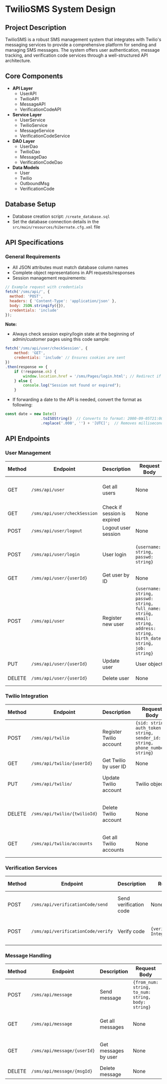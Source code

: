 # TwilioSMS System Design

## Project Description

TwilioSMS is a robust SMS management system that integrates with Twilio's messaging services to provide a comprehensive platform for sending and managing SMS messages. The system offers user authentication, message tracking, and verification code services through a well-structured API architecture.


## Core Components

- **API Layer**
  - UserAPI
  - TwilioAPI
  - MessageAPI
  - VerificationCodeAPI
- **Service Layer**
  - UserService
  - TwilioService
  - MessageService
  - VerificationCodeService
- **DAO Layer**
  - UserDao
  - TwilioDao
  - MessageDao
  - VerificationCodeDao
- **Data Models**
  - User
  - Twilio
  - OutboundMsg
  - VerificationCode

## Database Setup

- Database creation script: `/create_database.sql`
- Set the database connection details in the `src/main/resources/hibernate.cfg.xml` file

## API Specifications

### General Requirements

- All JSON attributes must match database column names
- Complete object representations in API requests/responses
- Session management requirements:

```javascript
// Example request with credentials
fetch('/sms/api/', {
  method: 'POST',
  headers: { 'Content-Type': 'application/json' },
  body: JSON.stringify({}),
  credentials: 'include'
});
```

**Note:** 
- Always check session expiry/login state at the beginning of admin/customer pages using this code sample:

```javascript
fetch('/sms/api/user/checkSession', {
    method: 'GET',
    credentials: 'include' // Ensures cookies are sent
})
.then(response => {
    if (!response.ok) {
        window.location.href = '/sms/Pages/login.html'; // Redirect if session is not valid
    } else {
        console.log("Session not found or expired");
    }
```
- If forwarding a date to the API is needed, convert the format as following:

```javascript
const date = new Date()
                .toISOString()  // Converts to format: 2000-09-05T21:00:00.000Z
                .replace('.000', '') + '[UTC]';  // Removes milliseconds and adds [UTC]
```
## API Endpoints

### User Management

| Method | Endpoint | Description | Request Body | Response Body | Response Status | Permissions |
|--------|----------|-------------|--------------|---------------|-----------------|-------------|
| GET | `/sms/api/user` | Get all users | None | List<User> | 200 OK / 401 UNAUTHORIZED for who are not admins | Admin |
| GET | `/sms/api/user/checkSession` | Check if session is expired | None | None | 200 OK / 401 Unauthorized | Public |
| POST | `/sms/api/user/logout` | Logout user session | None | None | 200 OK | Public | 
| POST | `/sms/api/user/login` | User login | `{username: string, passwd: string}` | User | 200 OK / 401 Unauthorized for incorrect user username or password | Public |
| GET | `/sms/api/user/{userId}` | Get user by ID | None | User | 200 OK / 401 UNAUTHORIZED | Admin/User himself |
| POST | `/sms/api/user` | Register new user | `{username: string, passwd: string, full_name: string, email: string, address: string, birth_date: string, job: string}` | User | 200 OK / 400 Bad Request | Public |
| PUT | `/sms/api/user/{userId}` | Update user | User object | User | 200 OK / 403 Forbidden | Admin/User himself |
| DELETE | `/sms/api/user/{userId}` | Delete user | None | None | 200 OK / 403 Forbidden | Admin/User himself |

### Twilio Integration

| Method | Endpoint | Description | Request Body | Response Body | Response Status | Permissions |
|--------|----------|-------------|--------------|---------------|-----------------|-------------|
| POST | `/sms/api/twilio` | Register Twilio account | `{sid: string, auth_token: string, sender_id: string, phone_number: string}` | None | 200 OK / 400 Bad Request / 401 UNAUTHORIZED | Public |
| GET | `/sms/api/twilio/{userId}` | Get Twilio by user ID | None | Twilio | 200 OK / 404 Not Found | Admin/User himself |
| PUT | `/sms/api/twilio/` | Update Twilio account | Twilio object | None | 200 OK / 400 Bad Request / 401 UNAUTHORIZED | User himself |
| DELETE | `/sms/api/twilio/{twilioId}` | Delete Twilio account | None | None | 200 OK / 400 Bad Request / 400 Bad Request / 401 UNAUTHORIZED | User himself |
| GET | `/sms/api/twilio/accounts` | Get all Twilio accounts | None | List<Twilio> | 200 OK / 400 Bad Request / 401 UNAUTHORIZED | Admin |

### Verification Services

| Method | Endpoint | Description | Request Body | Response Body | Response Status | Permissions |
|--------|----------|-------------|--------------|---------------|-----------------|-------------|
| POST | `/sms/api/verificationCode/send` | Send verification code | None | None | 200 OK (sent) / 400 Bad Request / 401 UNAUTHORIZED | User himself |
| POST | `/sms/api/verificationCode/verify` | Verify code | `{verification_code: Integer}` | None | 200 OK (verified) / 400 Bad Request (Not verified) | User himself |

### Message Handling

| Method | Endpoint | Description | Request Body | Response Body | Response Status | Permissions |
|--------|----------|-------------|--------------|---------------|-----------------|-------------|
| POST | `/sms/api/message` | Send message | `{from_num: string, to_num: string, body: string}` | OutboundMsg | 200 OK / 400 Bad Request / 401 UNAUTHORIZED | User himself |
| GET | `/sms/api/message` | Get all messages | None | List<OutboundMsg> | 200 OK / 400 Bad Request / 401 UNAUTHORIZED | Admin |
| GET | `/sms/api/message/{userId}` | Get messages by user | None | List<OutboundMsg> | 200 OK / 400 Bad Request / 401 UNAUTHORIZED | Admin/User himself |
| DELETE | `/sms/api/message/{msgId}` | Delete message | None | None | 200 OK / 400 Bad Request | Admin/User himself |
